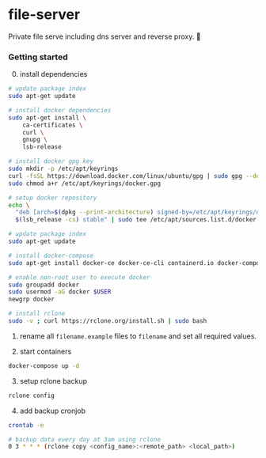 # file-server

Private file serve including dns server and reverse proxy. 📁

### Getting started

0. install dependencies

```bash
# update package index
sudo apt-get update

# install docker dependencies
sudo apt-get install \
    ca-certificates \
    curl \
    gnupg \
    lsb-release

# install docker gpg key
sudo mkdir -p /etc/apt/keyrings
curl -fsSL https://download.docker.com/linux/ubuntu/gpg | sudo gpg --dearmor -o /etc/apt/keyrings/docker.gpg
sudo chmod a+r /etc/apt/keyrings/docker.gpg

# setup docker repository
echo \
  "deb [arch=$(dpkg --print-architecture) signed-by=/etc/apt/keyrings/docker.gpg] https://download.docker.com/linux/ubuntu \
  $(lsb_release -cs) stable" | sudo tee /etc/apt/sources.list.d/docker.list > /dev/null

# update package index
sudo apt-get update

# install docker-compose
sudo apt-get install docker-ce docker-ce-cli containerd.io docker-compose-plugin docker-compose

# enable non-root user to execute docker
sudo groupadd docker
sudo usermod -aG docker $USER
newgrp docker

# install rclone
sudo -v ; curl https://rclone.org/install.sh | sudo bash
```

1. rename all `filename.example` files to `filename` and set all required values.

2. start containers

```bash
docker-compose up -d
```

3. setup rclone backup

```bash
rclone config
```

4. add backup cronjob

```bash
crontab -e

# backup data every day at 3am using rclone
0 3 * * * (rclone copy <config_name>:<remote_path> <local_path>)
```
